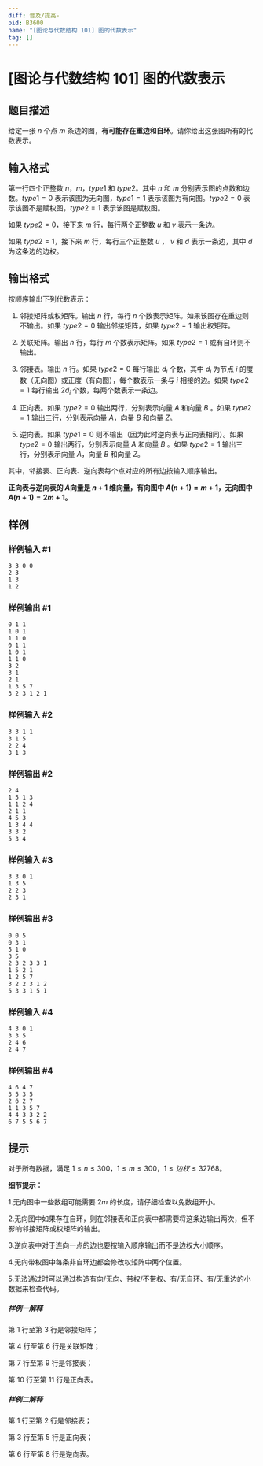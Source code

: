```yaml
---
diff: 普及/提高-
pid: B3600
name: "[图论与代数结构 101] 图的代数表示"
tag: []
---
```

# [图论与代数结构 101] 图的代数表示
## 题目描述





给定一张 $n$ 个点 $m$ 条边的图，**有可能存在重边和自环**。请你给出这张图所有的代数表示。





## 输入格式



第一行四个正整数 $n$，$m$，$type1$ 和 $type2$。其中 $n$ 和 $m$ 分别表示图的点数和边数。$type1 = 0$ 表示该图为无向图，$type1 = 1$ 表示该图为有向图。$type2 = 0$ 表示该图不是赋权图，$type2 = 1$ 表示该图是赋权图。

如果 $type2 = 0$，接下来 $m$ 行，每行两个正整数 $u$ 和 $v$ 表示一条边。

如果 $type2 = 1$，接下来 $m$ 行，每行三个正整数 $u$ ， $v$ 和 $d$ 表示一条边，其中 $d$ 为这条边的边权。
## 输出格式



按顺序输出下列代数表示：

1. 邻接矩阵或权矩阵。输出 $n$ 行，每行 $n$ 个数表示矩阵。如果该图存在重边则不输出。如果 $type2 = 0$ 输出邻接矩阵，如果 $type2 = 1$ 输出权矩阵。

2. 关联矩阵。输出 $n$ 行，每行 $m$ 个数表示矩阵。如果 $type2 = 1$ 或有自环则不输出。

3. 邻接表。输出 $n$ 行。如果 $type2 = 0$ 每行输出 $d _ i$ 个数，其中 $d _ i$ 为节点 $i$ 的度数（无向图）或正度（有向图），每个数表示一条与 $i$ 相接的边。如果 $type2 = 1$ 每行输出 $2d _ i$ 个数，每两个数表示一条边。

4. 正向表。如果 $type2 = 0$ 输出两行，分别表示向量 $A$ 和向量 $B$ 。如果 $type2 = 1$ 输出三行，分别表示向量 $A$，向量 $B$ 和向量 $Z$。

5. 逆向表。如果 $type1 = 0$ 则不输出（因为此时逆向表与正向表相同）。如果 $type2 = 0$ 输出两行，分别表示向量 $A$ 和向量 $B$ 。如果 $type2 = 1$ 输出三行，分别表示向量 $A$，向量 $B$ 和向量 $Z$。

其中，邻接表、正向表、逆向表每个点对应的所有边按输入顺序输出。

**正向表与逆向表的 $A$向量是 $n + 1$ 维向量，有向图中 $A(n + 1) = m + 1$，无向图中 $A(n + 1) = 2m + 1$。**
## 样例

### 样例输入 #1
```
3 3 0 0
2 3
1 3
1 2
```
### 样例输出 #1
```
0 1 1
1 0 1
1 1 0
0 1 1
1 0 1
1 1 0
3 2
3 1
2 1
1 3 5 7
3 2 3 1 2 1
```
### 样例输入 #2
```
3 3 1 1
3 1 5
2 2 4
3 1 3
```
### 样例输出 #2
```
2 4
1 5 1 3
1 1 2 4
2 1 1
4 5 3
1 3 4 4
3 3 2
5 3 4
```
### 样例输入 #3
```
3 3 0 1
1 3 5
2 2 3
2 3 1
```
### 样例输出 #3
```
0 0 5
0 3 1
5 1 0
3 5
2 3 2 3 3 1
1 5 2 1
1 2 5 7
3 2 2 3 1 2
5 3 3 1 5 1
```
### 样例输入 #4
```
4 3 0 1
3 3 5
2 4 6
2 4 7
```
### 样例输出 #4
```
4 6 4 7
3 5 3 5
2 6 2 7
1 1 3 5 7
4 4 3 3 2 2
6 7 5 5 6 7
```
## 提示



对于所有数据，满足 $1 \le n \le 300$，$1 \le m \le 300$，$1 \le 边权 \le 32768$。

**细节提示：**

1.无向图中一些数组可能需要 $2 m$ 的长度，请仔细检查以免数组开小。

2.无向图中如果存在自环，则在邻接表和正向表中都需要将这条边输出两次，但不影响邻接矩阵或权矩阵的输出。

3.逆向表中对于连向一点的边也要按输入顺序输出而不是边权大小顺序。

4.无向带权图中每条非自环边都会修改权矩阵中两个位置。

5.无法通过时可以通过构造有向/无向、带权/不带权、有/无自环、有/无重边的小数据来检查代码。


##### 样例一解释

第 $1$ 行至第 $3$ 行是邻接矩阵；

第 $4$ 行至第 $6$ 行是关联矩阵；

第 $7$ 行至第 $9$ 行是邻接表；

第 $10$ 行至第 $11$ 行是正向表。

##### 样例二解释

第 $1$ 行至第 $2$ 行是邻接表；

第 $3$ 行至第 $5$ 行是正向表；

第 $6$ 行至第 $8$ 行是逆向表。
